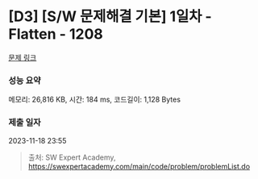 # [D3] [S/W 문제해결 기본] 1일차 - Flatten - 1208 

[문제 링크](https://swexpertacademy.com/main/code/problem/problemDetail.do?contestProbId=AV139KOaABgCFAYh) 

### 성능 요약

메모리: 26,816 KB, 시간: 184 ms, 코드길이: 1,128 Bytes

### 제출 일자

2023-11-18 23:55



> 출처: SW Expert Academy, https://swexpertacademy.com/main/code/problem/problemList.do